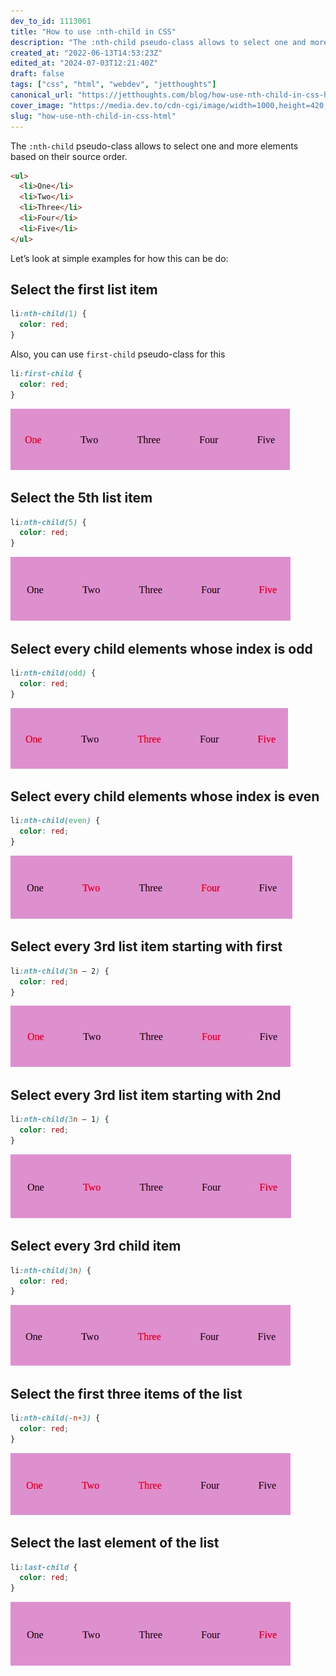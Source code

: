 ```yaml
---
dev_to_id: 1113061
title: "How to use :nth-child in CSS"
description: "The :nth-child pseudo-class allows to select one and more elements based on their source..."
created_at: "2022-06-13T14:53:23Z"
edited_at: "2024-07-03T12:21:40Z"
draft: false
tags: ["css", "html", "webdev", "jetthoughts"]
canonical_url: "https://jetthoughts.com/blog/how-use-nth-child-in-css-html/"
cover_image: "https://media.dev.to/cdn-cgi/image/width=1000,height=420,fit=cover,gravity=auto,format=auto/https%3A%2F%2Fdev-to-uploads.s3.amazonaws.com%2Fuploads%2Farticles%2Fe9rve6b255r7off0ugz2.png"
slug: "how-use-nth-child-in-css-html"
---
```

The `:nth-child` pseudo-class allows to select one and more elements based on their source order.
```html
<ul>
  <li>One</li>
  <li>Two</li>
  <li>Three</li>
  <li>Four</li>
  <li>Five</li>
</ul>
```
Let’s look at simple examples for how this can be do:

## Select the first list item
```css
li:nth-child(1) {
  color: red;
}
```
Also, you can use `first-child` pseudo-class for this
```css
li:first-child {
  color: red;
}
```
![Image description](https://raw.githubusercontent.com/jetthoughts/jetthoughts.github.io/master/static/assets/img/blog/how-use-nth-child-in-css-html/file_0.png)

## Select the 5th list item
```css
li:nth-child(5) {
  color: red;
}
```
![Image description](https://raw.githubusercontent.com/jetthoughts/jetthoughts.github.io/master/static/assets/img/blog/how-use-nth-child-in-css-html/file_1.png)


## Select every child elements whose index is odd
```css
li:nth-child(odd) {
  color: red;
}
```
![Image description](https://raw.githubusercontent.com/jetthoughts/jetthoughts.github.io/master/static/assets/img/blog/how-use-nth-child-in-css-html/file_2.png)

## Select every child elements whose index is even
```css
li:nth-child(even) {
  color: red;
}
```
![Image description](https://raw.githubusercontent.com/jetthoughts/jetthoughts.github.io/master/static/assets/img/blog/how-use-nth-child-in-css-html/file_3.png)

## Select every 3rd list item starting with first
```css
li:nth-child(3n — 2) {
  color: red;
}
```
![Image description](https://raw.githubusercontent.com/jetthoughts/jetthoughts.github.io/master/static/assets/img/blog/how-use-nth-child-in-css-html/file_4.png)

## Select every 3rd list item starting with 2nd
```css
li:nth-child(3n — 1) {
  color: red;
}
```
![Image description](https://raw.githubusercontent.com/jetthoughts/jetthoughts.github.io/master/static/assets/img/blog/how-use-nth-child-in-css-html/file_5.png)
  
## Select every 3rd child item
```css
li:nth-child(3n) {
  color: red;
}
```
![Image description](https://raw.githubusercontent.com/jetthoughts/jetthoughts.github.io/master/static/assets/img/blog/how-use-nth-child-in-css-html/file_6.png)

## Select the first three items of the list
```css
li:nth-child(-n+3) {
  color: red;
}
```
![Image description](https://raw.githubusercontent.com/jetthoughts/jetthoughts.github.io/master/static/assets/img/blog/how-use-nth-child-in-css-html/file_7.png)
      
## Select the last element of the list
```css
li:last-child {
  color: red;
}
```
![Image description](https://raw.githubusercontent.com/jetthoughts/jetthoughts.github.io/master/static/assets/img/blog/how-use-nth-child-in-css-html/file_8.png)
 